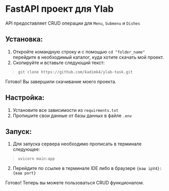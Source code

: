 # FastAPI проект для Ylab

API предоставляет CRUD операции для `Menu`, `Submenu` и `Dishes`

## Установка:

1. Откройте командную строку и с помощью `cd "folder_name"` перейдите в необходимый каталог, куда хотите скачать мой проект.
2. Скопируйте и вставьте следующий текст:
   
  > `git clone https://github.com/kadimk4/ylab-task.git`

Готово! Вы завершили скачивание моего проекта.

## Настройка:

1. Установите все зависимости из `requirments.txt`
2. Пропишите свои данные от базы данных в файле `.env`

## Запуск:

1. Для запуска сервера необходимо прописать в терминале следующее:
   
  > `uvicorn main:app`
   
2. Перейдите по ссылке в терминале IDE либо в браузере `{ваш ipV4}:{ваш port}`

Готово! Теперь вы можете пользоваться CRUD функционалом.
